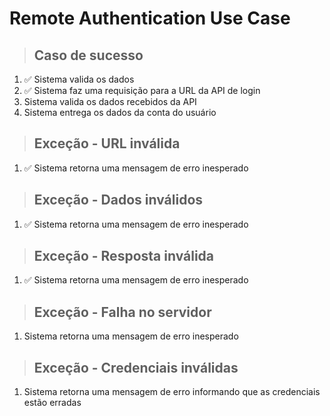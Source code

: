 

# Remote Authentication Use Case

> ## Caso de sucesso
1. ✅ Sistema valida os dados
2. ✅ Sistema faz uma requisição para a URL da API de login
3. Sistema valida os dados recebidos da API
4. Sistema entrega os dados da conta do usuário
> ## Exceção - URL inválida
1. ✅ Sistema retorna uma mensagem de erro inesperado
> ## Exceção - Dados inválidos
1. ✅ Sistema retorna uma mensagem de erro inesperado
> ## Exceção - Resposta inválida
1.  ✅ Sistema retorna uma mensagem de erro inesperado
> ## Exceção - Falha no servidor
1. Sistema retorna uma mensagem de erro inesperado
> ## Exceção - Credenciais inválidas
1. Sistema retorna uma mensagem de erro informando que as credenciais estão erradas